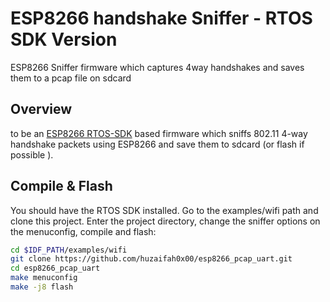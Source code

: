 # ESP8266 handshake Sniffer - RTOS SDK Version

ESP8266 Sniffer firmware which captures 4way handshakes and saves them to a pcap file on sdcard

## Overview

to be an [ESP8266 RTOS-SDK](https://github.com/espressif/ESP8266_RTOS_SDK) based firmware which sniffs 802.11 4-way handshake packets using 
ESP8266 and save them to sdcard (or flash if possible ).

## Compile & Flash

You should have the RTOS SDK installed. Go to the examples/wifi path and clone
this project. Enter the project directory, change the sniffer options on the
menuconfig, compile and flash:

```sh
cd $IDF_PATH/examples/wifi
git clone https://github.com/huzaifah0x00/esp8266_pcap_uart.git
cd esp8266_pcap_uart
make menuconfig
make -j8 flash
```
